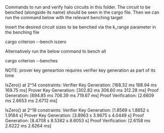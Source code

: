Commands to run and verify halo circuits in this folder. The circuit to be benched (alongside its name)
should be seen in the cargo file. Then we can run the command below with the relevant benching target

Insert the desired circuit sizes to be benched via the k_range parameter in the benching file

cargo criterion --bench iszero

Alternatively run the below command to bench all

cargo criterion --benches

NOTE: prover key geneartion requires verifier key generation as part of its time

IsZero() at 2^14 constraints:
Verifier Key Generation:   [168.32 ms 168.94 ms 169.75 ms]
Prover Key Generation:     [302.82 ms 306.60 ms 312.28 ms]
Proof Generation:          [694.85 ms 706.39 ms 719.67 ms] 
Proof Verification:        [2.6609 ms 2.6653 ms 2.6712 ms]  

IsZero() at 2^18 constraints:
Verifier Key Generation:   [1.8569 s 1.8852 s 1.9184 s]
Prover Key Generation:     [3.8963 s 3.9675 s 4.0449 s]
Proof Generation:          [8.4708 s 8.5382 s 8.6053 s] 
Proof Verification:        [2.6158 ms 2.6222 ms 2.6264 ms]  